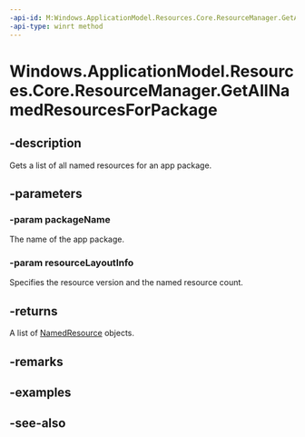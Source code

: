 ```yaml
---
-api-id: M:Windows.ApplicationModel.Resources.Core.ResourceManager.GetAllNamedResourcesForPackage(System.String,Windows.ApplicationModel.Resources.Core.ResourceLayoutInfo)
-api-type: winrt method
---
```


<!-- Method syntax
public Windows.Foundation.Collections.IVectorView<Windows.ApplicationModel.Resources.Core.NamedResource> GetAllNamedResourcesForPackage(System.String packageName, Windows.ApplicationModel.Resources.Core.ResourceLayoutInfo resourceLayoutInfo)
-->

# Windows.ApplicationModel.Resources.Core.ResourceManager.GetAllNamedResourcesForPackage

## -description
Gets a list of all named resources for an app package.

## -parameters
### -param packageName
The name of the app package.

### -param resourceLayoutInfo
Specifies the resource version and the named resource count.

## -returns
A list of [NamedResource](namedresource.md) objects.

## -remarks

## -examples

## -see-also
